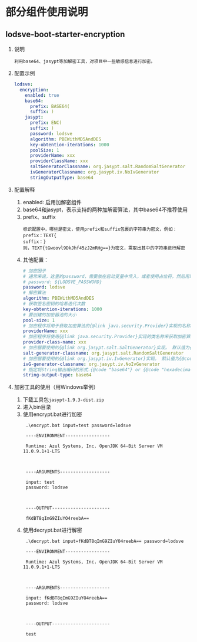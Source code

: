 # 部分组件使用说明

## lodsve-boot-starter-encryption

1. 说明
    ```text
    利用base64、jasypt等加解密工具，对项目中一些敏感信息进行加密。
    ```

2. 配置示例
    ```yaml
    lodsve:
      encryption:
        enabled: true
        base64:
          prefix: BASE64(
          suffix: )
        jasypt:
          prefix: ENC(
          suffix: )
          password: lodsve
          algorithm: PBEWithMD5AndDES
          key-obtention-iterations: 1000
          poolSize: 1
          providerName: xxx
          providerClassName: xxx
          saltGeneratorClassname: org.jasypt.salt.RandomSaltGenerator
          ivGeneratorClassname: org.jasypt.iv.NoIvGenerator
          stringOutputType: base64
    ```
3. 配置解释
    1. enabled: 启用加解密组件
    2. base64和jasypt，表示支持的两种加解密算法，其中base64不推荐使用
    3. prefix、suffix
       ```text
       标识配置中，哪些是密文，使用prefix和suffix包裹的字符串为密文，例如：
       prefix：TEXT{
       suffix：}
       则，TEXT{tGwoovl9DkJhf45zJ2mRHg==}为密文，需取出其中的字符串进行解密
       ```
    4. 其他配置：
       ```yaml
       # 加密因子
       # 通常来说，这里的password，需要放在启动变量中传入，或者使用占位符，然后用环境变量传入，例如:
       # password: ${LODSVE_PASSWORD}
       password: lodsve
       # 解密算法
       algorithm: PBEWithMD5AndDES
       # 获取签名密钥的哈希迭代次数
       key-obtention-iterations: 1000
       # 要创建的加密器池的大小
       pool-size: 1
       # 加密程序将用于获取加密算法的{@link java.security.Provider}实现的名称。
       providerName: xxx
       # 加密程序将使用{@link java.security.Provider}实现的类名称来获取加密算法。 默认值为{@code null}
       provider-class-name: xxx
       # 加密器要使用的{@link org.jasypt.salt.SaltGenerator}实现。 默认值为{@code "org.jasypt.salt.RandomSaltGenerator"}
       salt-generator-classname: org.jasypt.salt.RandomSaltGenerator
       # 加密器要使用的{@link org.jasypt.iv.IvGenerator}实现。 默认值为{@code "org.jasypt.iv.NoIvGenerator"}.
       ivG-generator-classname: org.jasypt.iv.NoIvGenerator
       # 指定将String输出编码的形式.{@code "base64"} or {@code "hexadecimal"}.默认值为{@code "base64"}
       string-output-type: base64
       ```
4. 加密工具的使用（用Windows举例）
    1. 下载工具包`jasypt-1.9.3-dist.zip`
    2. 进入bin目录
    3. 使用encrypt.bat进行加密
       ```shell
        .\encrypt.bat input=test password=lodsve

        ----ENVIRONMENT-----------------

        Runtime: Azul Systems, Inc. OpenJDK 64-Bit Server VM 11.0.9.1+1-LTS



        ----ARGUMENTS-------------------

        input: test
        password: lodsve



        ----OUTPUT----------------------

        fKdBT8qImG9ZIuYO4reebA==
       ```
    4. 使用decrypt.bat进行解密
       ```shell
        .\decrypt.bat input=fKdBT8qImG9ZIuYO4reebA== password=lodsve

        ----ENVIRONMENT-----------------

        Runtime: Azul Systems, Inc. OpenJDK 64-Bit Server VM 11.0.9.1+1-LTS



        ----ARGUMENTS-------------------

        input: fKdBT8qImG9ZIuYO4reebA==
        password: lodsve



        ----OUTPUT----------------------

        test
       ```
